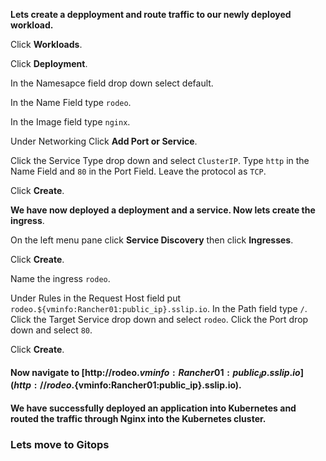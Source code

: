 **Lets create a depployment and route traffic to our newly deployed workload.**


Click **Workloads**.

Click **Deployment**.

In the Namesapce field drop down select default. 

In the Name Field type `rodeo`.

In the Image field type `nginx`.

Under Networking Click **Add Port or Service**.

Click the Service Type drop down and select `ClusterIP`. Type `http` in the Name Field and `80` in the Port Field. Leave the protocol as `TCP`.

Click **Create**.

**We have now deployed a deployment and a service. Now lets create the ingress**.

On the left menu pane click **Service Discovery** then click **Ingresses**.

Click **Create**.

Name the ingress `rodeo`. 

Under Rules in the Request Host field put `rodeo.${vminfo:Rancher01:public_ip}.sslip.io`. In the Path field type `/`. Click the Target Service drop down and select `rodeo`. Click the Port drop down and select `80`.

Click **Create**.

#### Now navigate to [http://rodeo.${vminfo:Rancher01:public_ip}.sslip.io](http://rodeo.${vminfo:Rancher01:public_ip}.sslip.io).

#### We have successfully deployed an application into Kubernetes and routed the traffic through Nginx into the Kubernetes cluster. 

### Lets move to Gitops